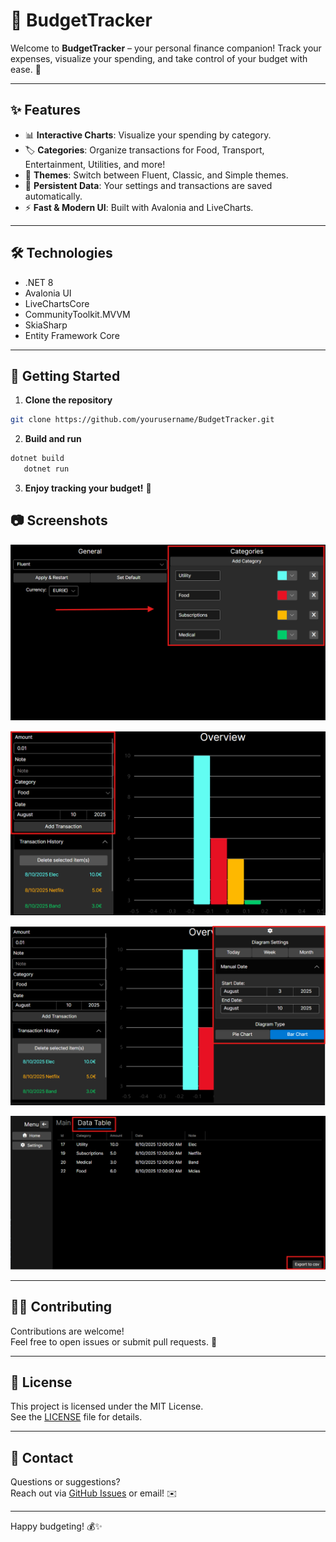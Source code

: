 ﻿# 💸 BudgetTracker

Welcome to **BudgetTracker** – your personal finance companion! 
Track your expenses, visualize your spending, and take control of your budget with ease. 🚀

---

## ✨ Features

- 📊 **Interactive Charts**: Visualize your spending by category.
- 🏷️ **Categories**: Organize transactions for Food, Transport, Entertainment, Utilities, and more!
- 🎨 **Themes**: Switch between Fluent, Classic, and Simple themes.
- 💾 **Persistent Data**: Your settings and transactions are saved automatically.
- ⚡ **Fast & Modern UI**: Built with Avalonia and LiveCharts.

---

## 🛠️ Technologies

- .NET 8
- Avalonia UI
- LiveChartsCore
- CommunityToolkit.MVVM
- SkiaSharp
- Entity Framework Core

---

## 🚀 Getting Started

1. **Clone the repository**  
```sh
git clone https://github.com/yourusername/BudgetTracker.git
```

2. **Build and run**  
```sh
dotnet build
   dotnet run
```

3. **Enjoy tracking your budget!** 🎉

## 📷 Screenshots

![Slide 1](https://github.com/arkadiilviv/BudgetTracker/blob/master/BudgetTracker/Assets/Guide/Slide1.png)

![Slide 2](https://github.com/arkadiilviv/BudgetTracker/blob/master/BudgetTracker/Assets/Guide/Slide2.png)

![Slide 3](https://github.com/arkadiilviv/BudgetTracker/blob/master/BudgetTracker/Assets/Guide/Slide3.png)

![Slide 4](https://github.com/arkadiilviv/BudgetTracker/blob/master/BudgetTracker/Assets/Guide/Slide4.png)

---

## 🧑‍💻 Contributing

Contributions are welcome!  
Feel free to open issues or submit pull requests. 🙌

---

## 📄 License

This project is licensed under the MIT License.  
See the [LICENSE](LICENSE) file for details.

---

## 💬 Contact

Questions or suggestions?  
Reach out via [GitHub Issues](https://github.com/arkadiilviv/BudgetTracker/issues) or email! ✉️

---

Happy budgeting! 💰✨

